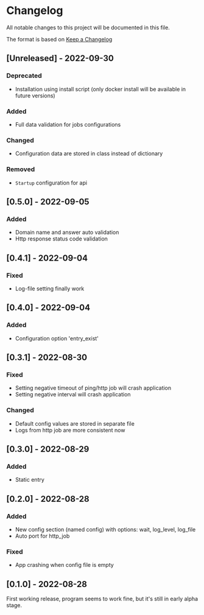 # Changelog
All notable changes to this project will be documented in this file.

The format is based on [Keep a Changelog](https://keepachangelog.com/en/1.0.0/)
## [Unreleased] - 2022-09-30
### Deprecated
- Installation using install script (only docker install will be available in future versions)

### Added
- Full data validation for jobs configurations 

### Changed 
- Configuration data are stored in class instead of dictionary  

### Removed
- `Startup` configuration for api

## [0.5.0] - 2022-09-05
### Added
- Domain name and answer auto validation
- Http response status code validation

## [0.4.1] - 2022-09-04
### Fixed
- Log-file setting finally work

## [0.4.0] - 2022-09-04
### Added
- Configuration option 'entry_exist'

## [0.3.1] - 2022-08-30
### Fixed
- Setting negative timeout of ping/http job will crash application
- Setting negative interval will crash application

### Changed
- Default config values are stored in separate file  
- Logs from http job are more consistent now

## [0.3.0] - 2022-08-29
### Added
- Static entry

## [0.2.0] - 2022-08-28
### Added
- New config section (named config) with options: wait, log_level, log_file
- Auto port for http_job
### Fixed
- App crashing when config file is empty

## [0.1.0] - 2022-08-28
First working release, program seems to work fine, but it's still in early alpha stage.